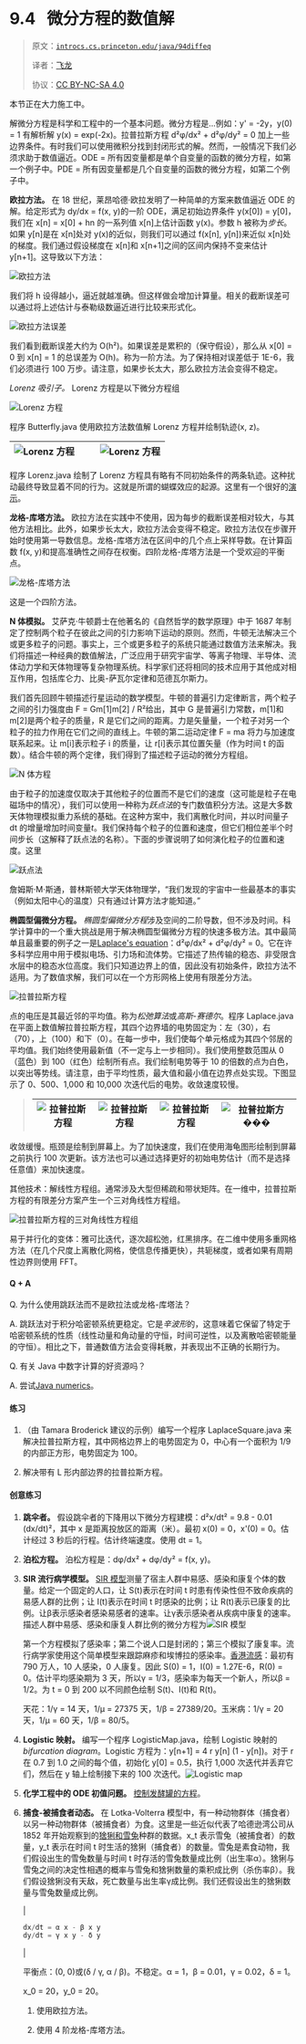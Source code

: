 # 9.4   微分方程的数值解

> 原文：[`introcs.cs.princeton.edu/java/94diffeq`](https://introcs.cs.princeton.edu/java/94diffeq)
> 
> 译者：[飞龙](https://github.com/wizardforcel)
> 
> 协议：[CC BY-NC-SA 4.0](https://creativecommons.org/licenses/by-nc-sa/4.0/)


本节正在大力施工中。

解微分方程是科学和工程中的一个基本问题。微分方程是...例如：y' = -2y，y(0) = 1 有解析解 y(x) = exp(-2x)。拉普拉斯方程 d²φ/dx² + d²φ/dy² = 0 加上一些边界条件。有时我们可以使用微积分找到封闭形式的解。然而，一般情况下我们必须求助于数值逼近。ODE = 所有因变量都是单个自变量的函数的微分方程，如第一个例子中。PDE = 所有因变量都是几个自变量的函数的微分方程，如第二个例子中。

**欧拉方法。** 在 18 世纪，莱昂哈德·欧拉发明了一种简单的方案来数值逼近 ODE 的解。给定形式为 dy/dx = f(x, y)的一阶 ODE，满足初始边界条件 y(x[0]) = y[0]，我们在 x[n] = x[0] + hn 的一系列值 x[n]上估计函数 y(x)。参数 h 被称为*步长*。如果 y[n]是在 x[n]处对 y(x)的近似，则我们可以通过 f(x[n], y[n])来近似 x[n]处的梯度。我们通过假设梯度在 x[n]和 x[n+1]之间的区间内保持不变来估计 y[n+1]。这导致以下方法：

![欧拉方法](img/ba68a4906777e5f1daf6e12ed49f9f7c.png)

我们将 h 设得越小，逼近就越准确。但这样做会增加计算量。相关的截断误差可以通过将上述估计与泰勒级数逼近进行比较来形式化。

![欧拉方法误差](img/01edf997e0611aa05346a78afe9056d6.png)

我们看到截断误差大约为 O(h²)。如果误差是累积的（保守假设），那么从 x[0] = 0 到 x[n] = 1 的总误差为 O(h)。称为一阶方法。为了保持相对误差低于 1E-6，我们必须进行 100 万步。请注意，如果步长太大，那么欧拉方法会变得不稳定。

*Lorenz 吸引子。* Lorenz 方程是以下微分方程组

![Lorenz 方程](img/3c7834094487768155fc3f7be5cfa384.png)

程序 Butterfly.java 使用欧拉方法数值解 Lorenz 方程并绘制轨迹(x, z)。

| ![Lorenz 方程](img/fd4dffa5dadc04a0bb9abb47ae4fec93.png) |     | ![Lorenz 方程](img/4b09a07142e2ac04ded06176c56123f0.png) |
| --- | --- | --- |

程序 Lorenz.java 绘制了 Lorenz 方程具有略有不同初始条件的两条轨迹。这种扰动最终导致显着不同的行为。这就是所谓的蝴蝶效应的起源。这里有一个很好的[演示](http://www.cmp.caltech.edu/~mcc/chaos_new/Lorenz.html)。

**龙格-库塔方法。** 欧拉方法在实践中不使用，因为每步的截断误差相对较大，与其他方法相比。此外，如果步长太大，欧拉方法会变得不稳定。欧拉方法仅在步骤开始时使用第一导数信息。龙格-库塔方法在区间中的几个点上采样导数。在计算函数 f(x, y)和提高准确性之间存在权衡。四阶龙格-库塔方法是一个受欢迎的平衡点。

![龙格-库塔方法](img/5a6fe7a064a1ec9c225bc56f669d71d7.png)

这是一个四阶方法。

**N 体模拟。** 艾萨克·牛顿爵士在他著名的《自然哲学的数学原理》中于 1687 年制定了控制两个粒子在彼此之间的引力影响下运动的原则。然而，牛顿无法解决三个或更多粒子的问题。事实上，三个或更多粒子的系统只能通过数值方法来解决。我们将描述一种经典的数值解法，广泛应用于研究宇宙学、等离子物理、半导体、流体动力学和天体物理等复杂物理系统。科学家们还将相同的技术应用于其他成对相互作用，包括库仑力、比奥-萨瓦尔定律和范德瓦尔斯力。

我们首先回顾牛顿描述行星运动的数学模型。牛顿的普遍引力定律断言，两个粒子之间的引力强度由 F = Gm[1]m[2] / R²给出，其中 G 是普遍引力常数，m[1]和 m[2]是两个粒子的质量，R 是它们之间的距离。力是矢量量，一个粒子对另一个粒子的拉力作用在它们之间的直线上。牛顿的第二运动定律 F = ma 将力与加速度联系起来。让 m[i]表示粒子 i 的质量，让 r[i]表示其位置矢量（作为时间 t 的函数）。结合牛顿的两个定律，我们得到了描述粒子运动的微分方程组。

![N 体方程](img/9d0dccb782d863bf78af5148c2ac48cd.png)

由于粒子的加速度仅取决于其他粒子的位置而不是它们的速度（这可能是粒子在电磁场中的情况），我们可以使用一种称为*跃点法*的专门数值积分方法。这是大多数天体物理模拟重力系统的基础。在这种方案中，我们离散化时间，并以时间量子 dt 的增量增加时间变量*t*。我们保持每个粒子的位置和速度，但它们相位差半个时间步长（这解释了跃点法的名称）。下面的步骤说明了如何演化粒子的位置和速度。这里

![跃点法](img/3513d7847ec5015b8c2a8901595faf60.png)

詹姆斯·M·斯通，普林斯顿大学天体物理学，“我们发现的宇宙中一些最基本的事实（例如太阳中心的温度）只有通过计算方法才能知道。”

**椭圆型偏微分方程。** *椭圆型偏微分方程*涉及空间的二阶导数，但不涉及时间。科学计算中的一个重大挑战是用于解决椭圆型偏微分方程的快速多极方法。其中最简单且最重要的例子之一是[Laplace's equation](http://en.wikipedia.org/wiki/Laplace's_equation)：d²φ/dx² + d²φ/dy² = 0。它在许多科学应用中用于模拟电场、引力场和流体势。它描述了热传输的稳态、非受限含水层中的稳态水位高度。我们只知道边界上的值，因此没有初始条件，欧拉方法不适用。为了数值求解，我们可以在一个方形网格上使用有限差分方法。

![拉普拉斯方程](img/1a24badb57ca4a8893d52f4af59df7ff.png)

点的电压是其最近邻的平均值。称为*松弛算法*或*高斯-赛德尔*。程序 Laplace.java 在平面上数值解拉普拉斯方程，其四个边界墙的电势固定为：左（30），右（70），上（100）和下（0）。在每一步中，我们使每个单元格成为其四个邻居的平均值。我们始终使用最新值（不一定与上一步相同）。我们使用整数范围从 0（蓝色）到 100（红色）绘制所有点。我们绘制电势等于 10 的倍数的点为白色，以突出等势线。请注意，由于平均性质，最大值和最小值在边界点处实现。下图显示了 0、500、1,000 和 10,000 次迭代后的电势。收敛速度较慢。

> | ![拉普拉斯方程](img/7fff3b8be15a89d6baa35e476c6d8f0c.png) | ![拉普拉斯方程](img/4e3971b3376d5b5bc9d4425e5ace2aa8.png) | ![拉普拉斯方程](img/f280b91fb0534a474d2628d7ec31164a.png)  | ![拉普拉斯方���](img/11ef5cb93a53cbace8a5aabb5f1ea07c.png) |
> | --- | --- | --- | --- |

收敛缓慢。瓶颈是绘制到屏幕上。为了加快速度，我们在使用海龟图形绘制到屏幕之前执行 100 次更新。该方法也可以通过选择更好的初始电势估计（而不是选择任意值）来加快速度。

其他技术：解线性方程组。通常涉及大型但稀疏和带状矩阵。在一维中，拉普拉斯方程的有限差分方案产生一个三对角线性方程组。

![拉普拉斯方程的三对角线性方程组](img/024bdba44aeb0177b25df87a68a2ba38.png)

易于并行化的变体：雅可比迭代，逐次超松弛，红黑排序。在二维中使用多重网格方法（在几个尺度上离散化网格，使信息传播更快），共轭梯度，或者如果有周期性边界则使用 FFT。

#### Q + A

Q. 为什么使用跳跃法而不是欧拉法或龙格-库塔法？

A. 跳跃法对于积分哈密顿系统更稳定。它是*辛波形*的，这意味着它保留了特定于哈密顿系统的性质（线性动量和角动量的守恒，时间可逆性，以及离散哈密顿能量的守恒）。相比之下，普通数值方法会变得耗散，并表现出不正确的长期行为。

Q. 有关 Java 中数字计算的好资源吗？

A. 尝试[Java numerics](http://math.nist.gov/javanumerics/)。

#### 练习

1.  （由 Tamara Broderick 建议的示例）编写一个程序 LaplaceSquare.java 来解决拉普拉斯方程，其中网格边界上的电势固定为 0，中心有一个面积为 1/9 的内部正方形，电势固定为 100。

1.  解决带有 L 形内部边界的拉普拉斯方程。

#### 创意练习

1.  **跳伞者。** 假设跳伞者的下降用以下微分方程建模：d²x/dt² = 9.8 - 0.01 (dx/dt)²，其中 x 是距离投放区的距离（米）。最初 x(0) = 0，x'(0) = 0。估计经过 3 秒后的行程。估计终端速度。使用 dt = 1。

1.  **泊松方程。** 泊松方程是：dφ/dx² + dφ/dy² = f(x, y)。

1.  **SIR 流行病学模型。** [SIR 模型](http://www.esam.northwestern.edu/~chopp/ESAM252-3/lab6.pdf)测量了宿主人群中易感、感染和康复个体的数量。给定一个固定的人口，让 S(t)表示在时间 t 时患有传染性但不致命疾病的易感人群的比例；让 I(t)表示在时间 t 时感染的比例；让 R(t)表示已康复的比例。让β表示感染者感染易感者的速率。让γ表示感染者从疾病中康复的速率。描述人群中易感、感染和康复人群比例的微分方程为![SIR 模型](img/87af1d65a6eb09492f5eca363311da72.png)

    第一个方程模拟了感染率；第二个说人口是封闭的；第三个模拟了康复率。流行病学家使用这个简单模型来跟踪麻疹和埃博拉的感染率。[香港流感](http://www.math.duke.edu/education/ccp/materials/diffcalc/sir/sir2.html)：最初有 790 万人，10 人感染，0 人康复。因此 S(0) = 1，I(0) = 1.27E-6，R(0) = 0。估计平均感染期为 3 天，所以γ = 1/3，感染率为每天一个新人，所以β = 1/2。为 t = 0 到 200 以不同颜色绘制 S(t)、I(t)和 R(t)。

    天花：1/γ = 14 天，1/μ = 27375 天，1/β = 27389/20。玉米病：1/γ = 20 天，1/μ = 60 天，1/β = 80/5。

1.  **Logistic 映射。** 编写一个程序 LogisticMap.java，绘制 Logistic 映射的*bifurcation diagram*。Logistic 方程为：y[n+1] = 4 r y[n] (1 - y[n])。对于 r 在 0.7 到 1.0 之间的每个值，初始化 y[0] = 0.5，执行 1,000 次迭代并丢弃它们，然后在 y 轴上绘制接下来的 100 次迭代。![Logistic map](img/logistic800.png)

1.  **化学工程中的 ODE 初值问题。** [控制发酵罐的方程](http://www.glue.umd.edu/~nsw/ench250/ode.htm)。

1.  **捕食-被捕食者动态。** 在 Lotka-Volterra 模型中，有一种动物群体（捕食者）以另一种动物群体（被捕食者）为食。这里是一些近似代表了哈德逊湾公司从 1852 年开始观察到的[猞猁和雪兔](http://www-rohan.sdsu.edu/~jmahaffy/courses/f00/math122/labs/labj/q3v1.htm)种群的数据。x_t 表示雪兔（被捕食者）的数量，y_t 表示在时间 t 时生活的猞猁（捕食者）的数量。雪兔是素食动物，我们假设出生的雪兔数量与时间 t 时存活的雪兔数量成比例（出生率α）。猞猁与雪兔之间的决定性相遇的概率与雪兔和猞猁数量的乘积成比例（杀伤率β）。我们假设猞猁没有天敌，死亡数量与出生率γ成比例。我们还假设出生的猞猁数量与雪兔数量成比例。

    |

    ```java
    dx/dt = α x - β x y
    dy/dt = γ x y - δ y

    ```

    |

    平衡点：(0, 0)或(δ / γ, α / β)。不稳定。α = 1，β = 0.01，γ = 0.02，δ = 1。

    x_0 = 20，y_0 = 20。

    1.  使用欧拉方法。

    1.  使用 4 阶龙格-库塔方法。
